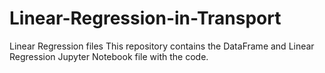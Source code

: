 # Linear-Regression-in-Transport
Linear Regression files
This repository contains the DataFrame and Linear Regression Jupyter Notebook file with the code.
